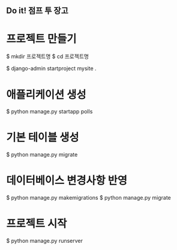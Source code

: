 ## Do it! 점프 투 장고


# 프로젝트 만들기

$ mkdir 프로젝트명
$ cd 프로젝트명

$ django-admin startproject mysite .


# 애플리케이션 생성

$ python manage.py startapp polls


# 기본 테이블 생성

$ python manage.py migrate


# 데이터베이스 변경사항 반영

$ python manage.py makemigrations
$ python manage.py migrate


# 프로젝트 시작

$ python manage.py runserver
